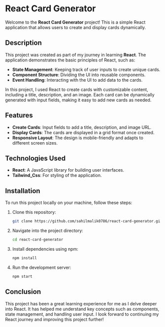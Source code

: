# React Card Generator

Welcome to the **React Card Generator** project! This is a simple React application that allows users to create and display cards dynamically.

## Description

This project was created as part of my journey in learning **React**. The application demonstrates the basic principles of React, such as:

- **State Management**: Keeping track of user inputs to create unique cards.
- **Component Structure**: Dividing the UI into reusable components.
- **Event Handling**: Interacting with the UI to add data to the cards.

In this project, I used React to create cards with customizable content, including a title, description, and an image. Each card can be dynamically generated with input fields, making it easy to add new cards as needed.

## Features

- **Create Cards**: Input fields to add a title, description, and image URL.
- **Display Cards**: The cards are displayed in a grid format once created.
- **Responsive Layout**: The design is mobile-friendly and adapts to different screen sizes.

## Technologies Used

- **React**: A JavaScript library for building user interfaces.
- **Tailwind_Css**: For styling of the application.


## Installation

To run this project locally on your machine, follow these steps:

1. Clone this repository:
   ```bash
   git clone https://github.com/sahilmalik0786/react-card-generator.git

2. Navigate into the project directory:
   ```bash
   cd react-card-generator

3. Install dependencies using npm:
   ```bash
   npm install

4. Run the development server:
   ```bash
   npm start


## Conclusion 

This project has been a great learning experience for me as I delve deeper into React.
It has helped me understand key concepts such as components, state management, and handling user input.
I look forward to continuing my React journey and improving this project further!
   
